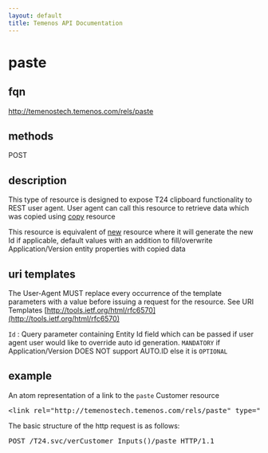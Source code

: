 ```yaml
---
layout: default
title: Temenos API Documentation
---
```


# paste

## fqn
http://temenostech.temenos.com/rels/paste

## methods
POST

## description
This type of resource is designed to expose T24 clipboard functionality to REST user agent. User agent can call this resource to retrieve data which was copied using [copy](copy) resource

This resource is equivalent of [new](new) resource where it will generate the new Id if applicable, default values with an addition to fill/overwrite Application/Version entity properties with copied data


## uri templates
The User-Agent MUST replace every occurrence of the template parameters with a value before issuing a request for the resource.  See URI Templates [http://tools.ietf.org/html/rfc6570](http://tools.ietf.org/html/rfc6570)

`Id`	: Query parameter containing Entity Id field which can be passed if user agent user would like to override auto id generation. `MANDATORY` if Application/Version DOES NOT support AUTO.ID else it is `OPTIONAL`

## example
An atom representation of a link to the `paste` Customer resource
<pre>
&lt;link rel="http://temenostech.temenos.com/rels/paste" type="application/atom+xml;type=entry" title="Copy deal" href="verCustomer_Inputs()/paste*{?CustomerCode=12345}*"/&gt;
</pre>

The basic structure of the http request is as follows:
<pre>
POST /T24.svc/verCustomer_Inputs()/paste HTTP/1.1
</pre>